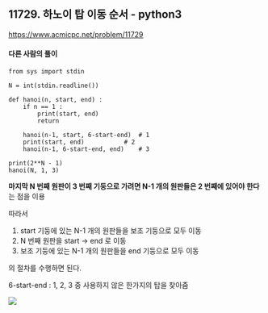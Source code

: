 ## 11729. 하노이 탑 이동 순서 - python3
https://www.acmicpc.net/problem/11729

#### 다른 사람의 풀이
```
from sys import stdin

N = int(stdin.readline())

def hanoi(n, start, end) :
    if n == 1 :
        print(start, end)
        return
       
    hanoi(n-1, start, 6-start-end)	# 1
    print(start, end)			# 2
    hanoi(n-1, 6-start-end, end)	# 3

print(2**N - 1)
hanoi(N, 1, 3)
```
**마지막 N 번째 원판이 3 번째 기둥으로 가려면 N-1 개의 원판들은 2 번째에 있어야 한다**
는 점을 이용

따라서
1. start 기둥에 있는 N-1 개의 원판들을 보조 기둥으로 모두 이동
2. N 번째 원판을 start -> end 로 이동
3. 보조 기둥에 있는 N-1 개의 원판들을 end 기둥으로 모두 이동

의 절차를 수행하면 된다.

6-start-end : 1, 2, 3 중 사용하지 않은 한가지의 탑을 찾아줌

![](https://images.velog.io/images/jsh5408/post/5ee98240-5f4d-4ac2-ac6b-2915aa0211da/image.png)